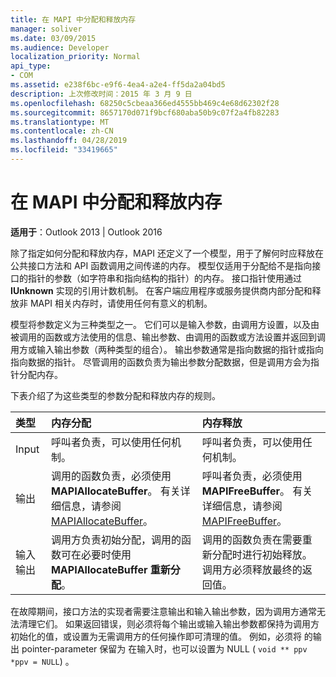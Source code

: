 ```yaml
---
title: 在 MAPI 中分配和释放内存
manager: soliver
ms.date: 03/09/2015
ms.audience: Developer
localization_priority: Normal
api_type:
- COM
ms.assetid: e238f6bc-e9f6-4ea4-a2e4-ff5da2a04bd5
description: 上次修改时间：2015 年 3 月 9 日
ms.openlocfilehash: 68250c5cbeaa366ed4555bb469c4e68d62302f28
ms.sourcegitcommit: 8657170d071f9bcf680aba50b9c07f2a4fb82283
ms.translationtype: MT
ms.contentlocale: zh-CN
ms.lasthandoff: 04/28/2019
ms.locfileid: "33419665"
---
```

# <a name="allocating-and-freeing-memory-in-mapi"></a>在 MAPI 中分配和释放内存

  
  
**适用于**：Outlook 2013 | Outlook 2016 
  
除了指定如何分配和释放内存，MAPI 还定义了一个模型，用于了解何时应释放在公共接口方法和 API 函数调用之间传递的内存。 模型仅适用于分配给不是指向接口的指针的参数（如字符串和指向结构的指针）的内存。 接口指针使用通过 **IUnknown** 实现的引用计数机制。 在客户端应用程序或服务提供商内部分配和释放非 MAPI 相关内存时，请使用任何有意义的机制。 
  
模型将参数定义为三种类型之一。 它们可以是输入参数，由调用方设置，以及由被调用的函数或方法使用的信息、输出参数、由调用的函数或方法设置并返回到调用方或输入输出参数（两种类型的组合）。 输出参数通常是指向数据的指针或指向指向数据的指针。 尽管调用的函数负责为输出参数分配数据，但是调用方会为指针分配内存。 
  
下表介绍了为这些类型的参数分配和释放内存的规则。
  
|**类型**|**内存分配**|**内存释放**|
|:-----|:-----|:-----|
|Input  <br/> |呼叫者负责，可以使用任何机制。  <br/> |呼叫者负责，可以使用任何机制。  <br/> |
|输出  <br/> |调用的函数负责，必须使用 **MAPIAllocateBuffer**。 有关详细信息，请参阅 [MAPIAllocateBuffer](mapiallocatebuffer.md)。  <br/> |呼叫者负责，必须使用 **MAPIFreeBuffer**。 有关详细信息，请参阅 [MAPIFreeBuffer](mapifreebuffer.md)。  <br/> |
|输入输出  <br/> |调用方负责初始分配，调用的函数可在必要时使用 **MAPIAllocateBuffer 重新分配**。  <br/> |调用的函数负责在需要重新分配时进行初始释放。 调用方必须释放最终的返回值。  <br/> |
   
在故障期间，接口方法的实现者需要注意输出和输入输出参数，因为调用方通常无法清理它们。 如果返回错误，则必须将每个输出或输入输出参数都保持为调用方初始化的值，或设置为无需调用方的任何操作即可清理的值。 例如，必须将 的输出 pointer-parameter 保留为 在输入时，也可以设置为 NULL (  `void ** ppv`  `*ppv = NULL`) 。
  

